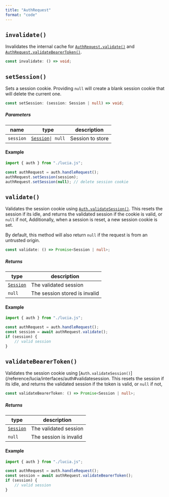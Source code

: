 ```yaml
---
title: "AuthRequest"
format: "code"
---
```


## `invalidate()`

Invalidates the internal cache for [`AuthRequest.validate()`](/reference/lucia/interfaces/authrequest#validate) and [`AuthRequest.validateBearerToken()`](/reference/lucia/interfaces/authrequest#validatebearertoken).

```ts
const invalidate: () => void;
```

## `setSession()`

Sets a session cookie. Providing `null` will create a blank session cookie that will delete the current one.

```ts
const setSession: (session: Session | null) => void;
```

##### Parameters

| name      | type                                                      | description      |
| --------- | --------------------------------------------------------- | ---------------- |
| `session` | [`Session`](/reference/lucia/interfaces#session)`\| null` | Session to store |

#### Example

```ts
import { auth } from "./lucia.js";

const authRequest = auth.handleRequest();
authRequest.setSession(session);
authRequest.setSession(null); // delete session cookie
```

## `validate()`

Validates the session cookie using [`Auth.validateSession()`](/reference/lucia/interfaces/auth#validatesession). This resets the session if its idle, and returns the validated session if the cookie is valid, or `null` if not, Additionally, when a session is reset, a new session cookie is set.

By default, this method will also return `null` if the request is from an untrusted origin.

```ts
const validate: () => Promise<Session | null>;
```

##### Returns

| type                                             | description                   |
| ------------------------------------------------ | ----------------------------- |
| [`Session`](/reference/lucia/interfaces#session) | The validated session         |
| `null`                                           | The session stored is invalid |

#### Example

```ts
import { auth } from "./lucia.js";

const authRequest = auth.handleRequest();
const session = await authRequest.validate();
if (session) {
	// valid session
}
```

## `validateBearerToken()`

Validates the session cookie using [`Auth.validateSession()`](/reference/lucia/interfaces/auth#validatesession. This resets the session if its idle, and returns the validated session if the token is valid, or `null` if not,

```ts
const validateBearerToken: () => Promise<Session | null>;
```

##### Returns

| type                                             | description            |
| ------------------------------------------------ | ---------------------- |
| [`Session`](/reference/lucia/interfaces#session) | The validated session  |
| `null`                                           | The session is invalid |

#### Example

```ts
import { auth } from "./lucia.js";

const authRequest = auth.handleRequest();
const session = await authRequest.validateBearerToken();
if (session) {
	// valid session
}
```
